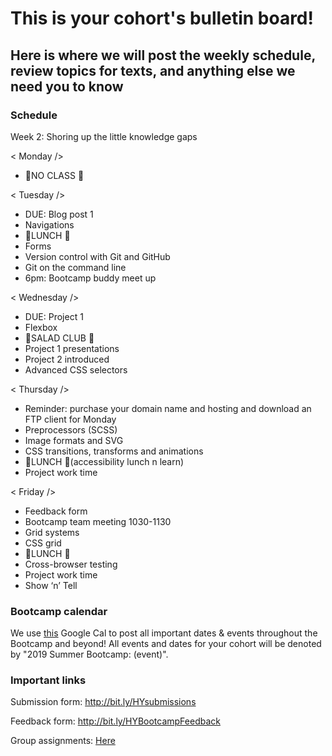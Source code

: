 # This is your cohort's bulletin board! 
## Here is where we will post the weekly schedule, review topics for texts, and anything else we need you to know

### Schedule
Week 2: Shoring up the little knowledge gaps

< Monday /> 
- 📆NO CLASS 📆

< Tuesday /> 
- DUE: Blog post 1
- Navigations
- 🍴LUNCH 🍴
- Forms
- Version control with Git and GitHub
- Git on the command line
- 6pm: Bootcamp buddy meet up


< Wednesday /> 
- DUE: Project 1 
- Flexbox
- 🥗SALAD CLUB 🥗
- Project 1 presentations
- Project 2 introduced
- Advanced CSS selectors

< Thursday /> 
- Reminder: purchase your domain name and hosting and download an FTP client for Monday
- Preprocessors (SCSS)
- Image formats and SVG
- CSS transitions, transforms and animations
- 🍴LUNCH 🍴(accessibility lunch n learn)
- Project work time

< Friday /> 
- Feedback form
- Bootcamp team meeting 1030-1130
- Grid systems
- CSS grid
- 🍴LUNCH 🍴
- Cross-browser testing
- Project work time
- Show ‘n’ Tell


### Bootcamp calendar
We use [this](https://calendar.google.com/calendar/embed?src=hackeryou.com_ckj6930nr6kraakaisos09cccs%40group.calendar.google.com&ctz=America%2FToronto) Google Cal to post all important dates & events throughout the Bootcamp and beyond! All events and dates for your cohort will be denoted by "2019 Summer Bootcamp: (event)".

### Important links
Submission form: http://bit.ly/HYsubmissions

Feedback form: http://bit.ly/HYBootcampFeedback

Group assignments: [Here](https://docs.google.com/spreadsheets/d/126VVJAOeyEXjZrk_RDj7GUg0qqoAB5oNwJbYGhclymo/edit#gid=624584399)

